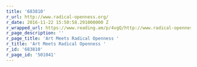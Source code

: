 ```yaml
---
title: '683810'
r_url: http://www.radical-openness.org/
r_date: 2016-11-22 15:50:58.291000000 Z
r_wrapped_url: https://www.reading.am/p/4vgQ/http://www.radical-openness.org/
r_page_description: ''
r_page_title: 'Art Meets Radical Openness '
r_title: 'Art Meets Radical Openness '
r_id: '683810'
r_page_id: '501041'
---
```


